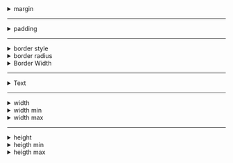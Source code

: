 <details>
<summary>margin</summary>

| Classe      | Descrição                                     |
|-------------|-----------------------------------------------|
| .m-{valor}  | Margem de 0px em todos os lados               |
| .mt-{valor} | Margem superior de 0px                        |
| .mr-{valor} | Margem direita de 0px                         |
| .mb-{valor} | Margem inferior de 0px                        |
| .ml-{valor} | Margem esquerda de 0px                        |
| .mx-{valor} | Margem horizontal de 0px (direita e esquerda) |
| .my-{valor} | Margem vertical de 0px (superior e inferior)  |

Aqui está uma tabela com todas as possibilidades de tamanho disponíveis:

| Classe   | Descrição                                          |
|----------|----------------------------------------------------|
| .m-0     | Margem de 0px em todos os lados                    |
| .m-px    | Margem de 1px em todos os lados                    |
| .m-0_5   | Margem de 0.125rem (2px) em todos os lados         |
| .m-1     | Margem de 0.25rem (4px) em todos os lados          |
| .m-1_5   | Margem de 0.375rem (6px) em todos os lados         |
| .m-2     | Margem de 0.5rem (8px) em todos os lados           |
| .m-2_5   | Margem de 0.625rem (10px) em todos os lados        |
| .m-3     | Margem de 0.75rem (12px) em todos os lados         |
| .m-3_5   | Margem de 0.875rem (14px) em todos os lados        |
| .m-4     | Margem de 1rem (16px) em todos os lados            |
| .m-5     | Margem de 1.25rem (20px) em todos os lados         |
| .m-6     | Margem de 1.5rem (24px) em todos os lados          |
| .m-7     | Margem de 1.75rem (28px) em todos os lados         |
| .m-8     | Margem de 2rem (32px) em todos os lados            |
| .m-9     | Margem de 2.25rem (36px) em todos os lados         |
| .m-10    | Margem de 2.5rem (40px) em todos os lados          |
| .m-11    | Margem de 2.75rem (44px) em todos os lados         |
| .m-12    | Margem de 3rem (48px) em todos os lados            |
| .m-14    | Margem de 3.5rem (56px) em todos os lados          |
| .m-16    | Margem de 4rem (64px) em todos os lados            |
| .m-20    | Margem de 5rem (80px) em todos os lados            |
| .m-24    | Margem de 6rem (96px) em todos os lados            |
| .m-28    | Margem de 7rem (112px) em todos os lados           |
| .m-32    | Margem de 8rem (128px) em todos os lados           |
| .m-36    | Margem de 9rem (144px) em todos os lados           |
| .m-40    | Margem de 10rem (160px) em todos os lados          |
| .m-44    | Margem de 11rem (176px) em todos os lados          |
| .m-48    | Margem de 12rem (192px) em todos os lados          |
| .m-52    | Margem de 13rem (208px) em todos os lados          |
| .m-56    | Margem de 14rem (224px) em todos os lados          |
| .m-60    | Margem de 15rem (240px) em todos os lados          |
| .m-64    | Margem de 16rem (256px) em todos os lados          |
| .m-72    | Margem de 18rem (288px) em todos os lados          |
| .m-80    | Margem de 20rem (320px) em todos os lados          |
| .m-96    | Margem de 24rem (384px) em todos os lados          |
| .m-auto  | Margem automática (centralizada) em todos os lados |
| .mx-0    | Margem horizontal de 0px (direita e esquerda)      |
| .my-0    | Margem vertical de 0px (superior e inferior)       |
| .mx-auto | Margem horizontal automática (centralizada)        |
| .my-auto | Margem vertical automática (centralizada)          |
| .m-full  | Margem de 100% em todos os lados                   |

</details>

---

<details>
<summary>padding</summary>

| Classe      | Descrição                                                 |
|-------------|-----------------------------------------------------------|
| .p-{valor}  | Define um padding de {valor} em rem.                      |
| .px-{valor} | Define um padding-left e padding-right de {valor} em rem. |
| .py-{valor} | Define um padding-top e padding-bottom de {valor} em rem. |
| .ps-{valor} | Define um padding-inline-start de {valor} em rem.         |
| .pe-{valor} | Define um padding-inline-end de {valor} em rem.           |
| .pt-{valor} | Define um padding-top de {valor} em rem.                  |
| .pr-{valor} | Define um padding-right de {valor} em rem.                |
| .pb-{valor} | Define um padding-bottom de {valor} em rem.               |
| .pl-{valor} | Define um padding-left de {valor} em rem.                 |

</details>

---

<details>
<summary>border style</summary>

| Classe         | Descrição                               |
|----------------|-----------------------------------------|
| .border-solid  | Define o estilo da borda como "solid".  |
| .border-dashed | Define o estilo da borda como "dashed". |
| .border-dotted | Define o estilo da borda como "dotted". |
| .border-double | Define o estilo da borda como "double". |
| .border-hidden | Define o estilo da borda como "hidden". |
| .border-none   | Define o estilo da borda como "none".   |

</details>

<details>
<summary>border radius</summary>

Aqui está a documentação das classes de borda arredondada:

| Classe           | Descrição                                                                           |
|------------------|-------------------------------------------------------------------------------------|
| .rounded-none    | Sem borda arredondada.                                                              |
| .rounded-sm      | Borda arredondada pequena (0.125rem / 2px).                                         |
| .rounded         | Borda arredondada média (0.25rem / 4px).                                            |
| .rounded-md      | Borda arredondada média grande (0.375rem / 6px).                                    |
| .rounded-lg      | Borda arredondada grande (0.5rem / 8px).                                            |
| .rounded-xl      | Borda arredondada extra grande (0.75rem / 12px).                                    |
| .rounded-2xl     | Borda arredondada duplamente extra grande (1rem / 16px).                            |
| .rounded-3xl     | Borda arredondada triplamente extra grande (1.5rem / 24px).                         |
| .rounded-full    | Borda arredondada completa (9999px).                                                |
| .rounded-s-none  | Sem arredondamento no início do eixo (start-start).                                 |
| .rounded-s-sm    | Arredondamento pequeno no início do eixo (start-start).                             |
| .rounded-s       | Arredondamento médio no início do eixo (start-start).                               |
| .rounded-s-md    | Arredondamento médio grande no início do eixo (start-start).                        |
| .rounded-s-lg    | Arredondamento grande no início do eixo (start-start).                              |
| .rounded-s-xl    | Arredondamento extra grande no início do eixo (start-start).                        |
| .rounded-s-2xl   | Arredondamento duplamente extra grande no início do eixo (start-start).             |
| .rounded-s-3xl   | Arredondamento triplamente extra grande no início do eixo (start-start).            |
| .rounded-s-full  | Arredondamento completo no início do eixo (start-start).                            |
| .rounded-e-none  | Sem arredondamento no final do eixo (end-end).                                      |
| .rounded-e-sm    | Arredondamento pequeno no final do eixo (end-end).                                  |
| .rounded-e       | Arredondamento médio no final do eixo (end-end).                                    |
| .rounded-e-md    | Arredondamento médio grande no final do eixo (end-end).                             |
| .rounded-e-lg    | Arredondamento grande no final do eixo (end-end).                                   |
| .rounded-e-xl    | Arredondamento extra grande no final do eixo (end-end).                             |
| .rounded-e-2xl   | Arredondamento duplamente extra grande no final do eixo (end-end).                  |
| .rounded-e-3xl   | Arredondamento triplamente extra grande no final do eixo (end-end).                 |
| .rounded-e-full  | Arredondamento completo no final do eixo (end-end).                                 |
| .rounded-t-none  | Sem arredondamento no topo.                                                         |
| .rounded-t-sm    | Arredondamento pequeno no topo.                                                     |
| .rounded-t       | Arredondamento médio no topo.                                                       |
| .rounded-t-md    | Arredondamento médio grande no topo.                                                |
| .rounded-t-lg    | Arredondamento grande no topo.                                                      |
| .rounded-t-xl    | Arredondamento extra grande no topo.                                                |
| .rounded-t-2xl   | Arredondamento duplamente extra grande no topo.                                     |
| .rounded-t-3xl   | Arredondamento triplamente extra grande no topo.                                    |
| .rounded-t-full  | Arredondamento completo no topo.                                                    |
| .rounded-r-none  | Sem arredondamento na direita.                                                      |
| .rounded-r-sm    | Arredondamento pequeno na direita.                                                  |
| .rounded-r       | Arredondamento médio na direita.                                                    |
| .rounded-r-md    | Arredondamento médio grande na direita.                                             |
| .rounded-r-lg    | Arredondamento grande na direita.                                                   |
| .rounded-r-xl    | Arredondamento extra grande na direita.                                             |
| .rounded-r-2xl   | Arredondamento duplamente extra grande na direita.                                  |
| .rounded-r-3xl   | Arredondamento triplamente extra grande na direita.                                 |
| .rounded-r-full  | Arredondamento completo na direita.                                                 |
| .rounded-b-none  | Sem arredondamento na parte inferior.                                               |
| .rounded-b-sm    | Arredondamento pequeno na parte inferior.                                           |
| .rounded-b       | Arredondamento médio na parte inferior.                                             |
| .rounded-b-md    | Arredondamento médio grande na parte inferior.                                      |
| .rounded-b-lg    | Arredondamento grande na parte inferior.                                            |
| .rounded-b-xl    | Arredondamento extra grande na parte inferior.                                      |
| .rounded-b-2xl   | Arredondamento duplamente extra grande na parte inferior.                           |
| .rounded-b-3xl   | Arredondamento triplamente extra grande na parte inferior.                          |
| .rounded-b-full  | Arredondamento completo na parte inferior.                                          |
| .rounded-l-none  | Sem arredondamento na esquerda.                                                     |
| .rounded-l-sm    | Arredondamento pequeno na esquerda.                                                 |
| .rounded-l       | Arredondamento médio na esquerda.                                                   |
| .rounded-l-md    | Arredondamento médio grande na esquerda.                                            |
| .rounded-l-lg    | Arredondamento grande na esquerda.                                                  |
| .rounded-l-xl    | Arredondamento extra grande na esquerda.                                            |
| .rounded-l-2xl   | Arredondamento duplamente extra grande na esquerda.                                 |
| .rounded-l-3xl   | Arredondamento triplamente extra grande na esquerda.                                |
| .rounded-l-full  | Arredondamento completo na esquerda.                                                |
| .rounded-ss-none | Sem arredondamento no início do eixo secundário (start-start).                      |
| .rounded-ss-sm   | Arredondamento pequeno no início do eixo secundário (start-start).                  |
| .rounded-ss      | Arredondamento médio no início do eixo secundário (start-start).                    |
| .rounded-ss-md   | Arredondamento médio grande no início do eixo secundário (start-start).             |
| .rounded-ss-lg   | Arredondamento grande no início do eixo secundário (start-start). .rounded          |
| -ss-xl           | Arredondamento extra grande no início do eixo secundário (start-start).             |
| .rounded-ss-2xl  | Arredondamento duplamente extra grande no início do eixo secundário (start-start).  |
| .rounded-ss-3xl  | Arredondamento triplamente extra grande no início do eixo secundário (start-start). |
| .rounded-ss-full | Arredondamento completo no início do eixo secundário (start-start).                 |
| .rounded-se-none | Sem arredondamento no final do eixo secundário (end-end).                           |
| .rounded-se-sm   | Arredondamento pequeno no final do eixo secundário (end-end).                       |
| .rounded-se      | Arredondamento médio no final do eixo secundário (end-end).                         |
| .rounded-se-md   | Arredondamento médio grande no final do eixo secundário (end-end).                  |
| .rounded-se-lg   | Arredondamento grande no final do eixo secundário (end-end).                        |
| .rounded-se-xl   | Arredondamento extra grande no final do eixo secundário (end-end).                  |
| .rounded-se-2xl  | Arredondamento duplamente extra grande no final do eixo secundário (end-end).       |
| .rounded-se-3xl  | Arredondamento triplamente extra grande no final do eixo secundário (end-end).      |
| .rounded-se-full | Arredondamento completo no final do eixo secundário (end-end).                      |
| .rounded-ee-none | Sem arredondamento no final do eixo secundário (end-end).                           |
| .rounded-ee-sm   | Arredondamento pequeno no final do eixo secundário (end-end).                       |
| .rounded-ee      | Arredondamento médio no final do eixo secundário (end-end).                         |
| .rounded-ee-md   | Arredondamento médio grande no final do eixo secundário (end-end).                  |
| .rounded-ee-lg   | Arredondamento grande no final do eixo secundário (end-end).                        |
| .rounded-ee-xl   | Arredondamento extra grande no final do eixo secundário (end-end).                  |
| .rounded-ee-2xl  | Arredondamento duplamente extra grande no final do eixo secundário (end-end).       |
| .rounded-ee-3xl  | Arredondamento triplamente extra grande no final do eixo secundário (end-end).      |
| .rounded-ee-full | Arredondamento completo no final do eixo secundário (end-end).                      |
| .rounded-es-none | Sem arredondamento no início do eixo secundário (end-start).                        |
| .rounded-es-sm   | Arredondamento pequeno no início do eixo secundário (end-start).                    |
| .rounded-es      | Arredondamento médio no início do eixo secundário (end-start).                      |
| .rounded-es-md   | Arredondamento médio grande no início do eixo secundário (end-start).               |
| .rounded-es-lg   | Arredondamento grande no início do eixo secundário (end-start).                     |
| .rounded-es-xl   | Arredondamento extra grande no início do eixo secundário (end-start).               |
| .rounded-es-2xl  | Arredondamento duplamente extra grande no início do eixo secundário (end-start).    |
| .rounded-es-3xl  | Arredondamento triplamente extra grande no início do eixo secundário (end-start).   |
| .rounded-es-full | Arredondamento completo no início do eixo secundário (end-start).                   |
| .rounded-tl-none | Sem arredondamento no canto superior esquerdo.                                      |
| .rounded-tl-sm   | Arredondamento pequeno no canto superior esquerdo.                                  |
| .rounded-tl      | Arredondamento médio no canto superior esquerdo.                                    |
| .rounded-tl-md   | Arredondamento médio grande no canto superior esquerdo.                             |
| .rounded-tl-lg   | Arredondamento grande no canto superior esquerdo.                                   |
| .rounded-tl-xl   | Arredondamento extra grande no canto superior esquerdo.                             |
| .rounded-tl-2xl  | Arredondamento duplamente extra grande no canto superior esquerdo.                  |
| .rounded-tl-3xl  | Arredondamento triplamente extra grande no canto superior esquerdo.                 |
| .rounded-tl-full | Arredondamento completo no canto superior esquerdo.                                 |
| .rounded-tr-none | Sem arredondamento no canto superior direito.                                       |
| .rounded-tr-sm   | Arredondamento pequeno no canto superior direito.                                   |
| .rounded-tr      | Arredondamento médio no canto superior direito.                                     |
| .rounded-tr-md   | Arredondamento médio grande no canto superior direito.                              |
| .rounded-tr-lg   | Arredondamento grande no canto superior direito.                                    |
| .rounded-tr-xl   | Arredondamento extra grande no canto superior direito.                              |
| .rounded-tr-2xl  | Arredondamento duplamente extra grande no canto superior direito.                   |
| .rounded-tr-3xl  | Arredondamento triplamente extra grande no canto superior direito.                  |
| .rounded-tr-full | Arredondamento completo no canto superior direito.                                  |
| .rounded-br-none | Sem arredondamento no canto inferior direito.                                       |
| .rounded-br-sm   | Arredondamento pequeno no canto inferior direito.                                   |
| .rounded-br      | Arredondamento médio no canto inferior direito.                                     |
| .rounded-br-md   | Arredondamento médio grande no canto inferior direito.                              |
| .rounded-br-lg   | Arredondamento grande no canto inferior direito.                                    |
| .rounded-br-xl   | Arredondamento extra grande no canto inferior direito.                              |
| .rounded-br-2xl  | Arredondamento duplamente extra grande no canto inferior direito.                   |
| .rounded-br-3xl  | Arredondamento triplamente extra grande no canto inferior direito.                  |
| .rounded-br-full | Arredondamento completo no canto inferior direito.                                  |
| .rounded-bl-none | Sem arredondamento no canto inferior esquerdo.                                      |
| .rounded-bl-sm   | Arredondamento pequeno no canto inferior esquerdo.                                  |
| .rounded-bl      | Arredondamento médio no canto inferior esquerdo.                                    |
| .rounded-bl-md   | Arredondamento médio grande no canto inferior esquerdo.                             |
| .rounded-bl-lg   | Arredondamento grande no canto inferior esquerdo.                                   |
| .rounded-bl-xl   | Arredondamento extra grande no canto inferior esquerdo.                             |
| .rounded-bl-2xl  | Arredondamento duplamente extra grande no canto inferior esquerdo.                  |
| .rounded-bl-3xl  | Arredondamento triplamente extra grande no canto inferior esquerdo.                 |
| .rounded-bl-full | Arredondamento completo no canto inferior esquerdo.                                 |

</details>

<details>
<summary> Border Width </summary>

| Classe      | Descrição                                                                |
|-------------|--------------------------------------------------------------------------|
| .border-0   | Nenhuma largura de borda (0px).                                          |
| .border-2   | Largura da borda de 2 pixels.                                            |
| .border-4   | Largura da borda de 4 pixels.                                            |
| .border-8   | Largura da borda de 8 pixels.                                            |
| .border     | Largura da borda padrão de 1 pixel.                                      |
| .border-x-0 | Nenhuma largura de borda nos lados esquerdo e direito.                   |
| .border-x-2 | Largura da borda de 2 pixels nos lados esquerdo e direito.               |
| .border-x-4 | Largura da borda de 4 pixels nos lados esquerdo e direito.               |
| .border-x-8 | Largura da borda de 8 pixels nos lados esquerdo e direito.               |
| .border-x   | Largura da borda padrão de 1 pixel nos lados esquerdo e direito.         |
| .border-y-0 | Nenhuma largura de borda nos lados superior e inferior.                  |
| .border-y-2 | Largura da borda de 2 pixels nos lados superior e inferior.              |
| .border-y-4 | Largura da borda de 4 pixels nos lados superior e inferior.              |
| .border-y-8 | Largura da borda de 8 pixels nos lados superior e inferior.              |
| .border-y   | Largura da borda padrão de 1 pixel nos lados superior e inferior.        |
| .border-s-0 | Nenhuma largura de borda no início do eixo secundário (start).           |
| .border-s-2 | Largura da borda de 2 pixels no início do eixo secundário (start).       |
| .border-s-4 | Largura da borda de 4 pixels no início do eixo secundário (start).       |
| .border-s-8 | Largura da borda de 8 pixels no início do eixo secundário (start).       |
| .border-s   | Largura da borda padrão de 1 pixel no início do eixo secundário (start). |
| .border-e-0 | Nenhuma largura de borda no final do eixo secundário (end).              |
| .border-e-2 | Largura da borda de 2 pixels no final do eixo secundário (end).          |
| .border-e-4 | Largura da borda de 4 pixels no final do eixo secundário (end).          |
| .border-e-8 | Largura da borda de 8 pixels no final do eixo secundário (end).          |
| .border-e   | Largura da borda padrão de 1 pixel no final do eixo secundário (end).    |
| .border-t-0 | Nenhuma largura de borda no topo.                                        |
| .border-t-2 | Largura da borda de 2 pixels no topo.                                    |
| .border-t-4 | Largura da borda de 4 pixels no topo.                                    |
| .border-t-8 | Largura da borda de 8 pixels no topo.                                    |
| .border-t   | Largura da borda padrão de 1 pixel no topo.                              |
| .border-r-0 | Nenhuma largura de borda na direita.                                     |
| .border-r-2 | Largura da borda de 2 pixels na direita.                                 |
| .border-r-4 | Largura da borda de 4 pixels na direita.                                 |
| .border-r-8 | Largura da borda de 8 pixels na direita.                                 |
| .border-r   | Largura da borda padrão de 1 pixel na direita.                           |
| .border-b-0 | Nenhuma largura de borda na parte inferior.                              |
| .border-b-2 | Largura da borda de 2 pixels na parte inferior.                          |
| .border-b-4 | Largura da borda de 4 pixels na parte inferior.                          |
| .border-b-8 | Largura da borda de 8 pixels na parte inferior.                          |
| .border-b   | Largura da borda padrão de 1 pixel na parte inferior.                    |
| .border-l-0 | Nenhuma largura de borda na esquerda.                                    |
| .border-l-2 | Largura da borda de 2 pixels na esquerda.                                |
| .border-l-4 | Largura da borda de 4 pixels na esquerda.                                |
| .border-l-8 | Largura da borda de 8 pixels na esquerda.                                |
| .border-l   | Largura da borda padrão de 1 pixel na esquerda.                          |

</details>

---

<details>
  <summary>Text</summary>

Aqui está a documentação para os estilos de texto conforme solicitado:

| Classe     | Descrição                                                                                            |
|------------|------------------------------------------------------------------------------------------------------|
| .text-xs   | Tamanho de fonte de 0.75rem (equivalente a 12px) e altura de linha de 1rem (equivalente a 16px).     |
| .text-sm   | Tamanho de fonte de 0.875rem (equivalente a 14px) e altura de linha de 1.25rem (equivalente a 20px). |
| .text-base | Tamanho de fonte de 1rem (equivalente a 16px) e altura de linha de 1_5rem (equivalente a 24px).      |
| .text-lg   | Tamanho de fonte de 1.125rem (equivalente a 18px) e altura de linha de 1.75rem (equivalente a 28px). |
| .text-xl   | Tamanho de fonte de 1.25rem (equivalente a 20px) e altura de linha de 1.75rem (equivalente a 28px).  |
| .text-2xl  | Tamanho de fonte de 1_5rem (equivalente a 24px) e altura de linha de 2rem (equivalente a 32px).      |
| .text-3xl  | Tamanho de fonte de 1.875rem (equivalente a 30px) e altura de linha de 2.25rem (equivalente a 36px). |
| .text-4xl  | Tamanho de fonte de 2.25rem (equivalente a 36px) e altura de linha de 2_5rem (equivalente a 40px).   |
| .text-5xl  | Tamanho de fonte de 3rem (equivalente a 48px) e altura de linha de 1 (sem linha).                    |
| .text-6xl  | Tamanho de fonte de 3.75rem (equivalente a 60px) e altura de linha de 1 (sem linha).                 |
| .text-7xl  | Tamanho de fonte de 4.5rem (equivalente a 72px) e altura de linha de 1 (sem linha).                  |
| .text-8xl  | Tamanho de fonte de 6rem (equivalente a 96px) e altura de linha de 1 (sem linha).                    |
| .text-9xl  | Tamanho de fonte de 8rem (equivalente a 128px) e altura de linha de 1 (sem linha).                   |

</details>

---

<details>
  <summary>width</summary>

| Classe      | Descrição                                          |
|-------------|----------------------------------------------------|
| .w-0        | Largura de 0px.                                    |
| .w-px       | Largura de 1px.                                    |
| .w-0_5      | Largura de 0.125rem (equivalente a 2px).           |
| .w-1        | Largura de 0.25rem (equivalente a 4px).            |
| .w-1_5      | Largura de 0.375rem (equivalente a 6px).           |
| .w-2        | Largura de 0.5rem (equivalente a 8px).             |
| .w-2_5      | Largura de 0.625rem (equivalente a 10px).          |
| .w-3        | Largura de 0.75rem (equivalente a 12px).           |
| .w-3_5      | Largura de 0.875rem (equivalente a 14px).          |
| .w-4        | Largura de 1rem (equivalente a 16px).              |
| .w-5        | Largura de 1.25rem (equivalente a 20px).           |
| .w-6        | Largura de 1.5rem (equivalente a 24px).            |
| .w-7        | Largura de 1.75rem (equivalente a 28px).           |
| .w-8        | Largura de 2rem (equivalente a 32px).              |
| .w-9        | Largura de 2.25rem (equivalente a 36px).           |
| .w-10       | Largura de 2.5rem (equivalente a 40px).            |
| .w-11       | Largura de 2.75rem (equivalente a 44px).           |
| .w-12       | Largura de 3rem (equivalente a 48px).              |
| .w-14       | Largura de 3.5rem (equivalente a 56px).            |
| .w-16       | Largura de 4rem (equivalente a 64px).              |
| .w-20       | Largura de 5rem (equivalente a 80px).              |
| .w-24       | Largura de 6rem (equivalente a 96px).              |
| .w-28       | Largura de 7rem (equivalente a 112px).             |
| .w-32       | Largura de 8rem (equivalente a 128px).             |
| .w-36       | Largura de 9rem (equivalente a 144px).             |
| .w-40       | Largura de 10rem (equivalente a 160px).            |
| .w-44       | Largura de 11rem (equivalente a 176px).            |
| .w-48       | Largura de 12rem (equivalente a 192px).            |
| .w-52       | Largura de 13rem (equivalente a 208px).            |
| .w-56       | Largura de 14rem (equivalente a 224px).            |
| .w-60       | Largura de 15rem (equivalente a 240px).            |
| .w-64       | Largura de 16rem (equivalente a 256px).            |
| .w-72       | Largura de 18rem (equivalente a 288px).            |
| .w-80       | Largura de 20rem (equivalente a 320px).            |
| .w-96       | Largura de 24rem (equivalente a 384px).            |
| .w-auto     | Largura automática.                                |
| .w-1\_\_2   | Largura de 50%.                                    |
| .w-1\_\_3   | Largura de 33.333333%.                             |
| .w-2\_\_3   | Largura de 66.666667%.                             |
| .w-1\_\_4   | Largura de 25%.                                    |
| .w-2\_\_4   | Largura de 50%.                                    |
| .w-3\_\_4   | Largura de 75%.                                    |
| .w-1\_\_5   | Largura de 20%.                                    |
| .w-2\_\_5   | Largura de 40%.                                    |
| .w-3\_\_5   | Largura de 60%.                                    |
| .w-4\_\_5   | Largura de 80%.                                    |
| .w-1\_\_6   | Largura de 16.666667%.                             |
| .w-2\_\_6   | Largura de 33.333333%.                             |
| .w-3\_\_6   | Largura de 50%.                                    |
| .w-4\_\_6   | Largura de 66.666667%.                             |
| .w-5\_\_6   | Largura de 83.333333%.                             |
| .w-1\_\_12  | Largura de 8.333333%.                              |
| .w-2\_\_12  | Largura de 16.666667%.                             |
| .w-3\_\_12  | Largura de 25%.                                    |
| .w-4\_\_12  | Largura de 33.333333%.                             |
| .w-5\_\_12  | Largura de 41.666667%.                             |
| .w-6\_\_12  | Largura de 50%.                                    |
| .w-7\_\_12  | Largura de 58.333333%.                             |
| .w-8\_\_12  | Largura de 66.666667%.                             |
| .w-9\_\_12  | Largura de 75%.                                    |
| .w-10\_\_12 | Largura de 83.333333%.                             |
| .w-11\_\_12 | Largura de 91.666667%.                             |
| .w-full     | Largura de 100%.                                   |
| .w-screen   | Largura de 100vw (viewport width).                 |
| .w-svw      | Largura de 100svw (viewport width com scrollbars). |
| .w-lvw      | Largura de 100lvw (viewport width sem scrollbars). |
| .w-dvw      | Largura de 100dvw (viewport width do documento).   |
| .w-min      | Largura de min-content.                            |
| .w-max      | Largura de max-content.                            |
| .w-fit      | Largura de fit-content.                            |

</details>

<details>
  <summary>width min</summary>

Aqui está a documentação para os estilos de largura mínima conforme solicitado:

| Classe      | Descrição                                        |
|-------------|--------------------------------------------------|
| .min-w-0    | Largura mínima de 0px.                           |
| .min-w-1    | Largura mínima de 0.25rem (equivalente a 4px).   |
| .min-w-2    | Largura mínima de 0.5rem (equivalente a 8px).    |
| .min-w-3    | Largura mínima de 0.75rem (equivalente a 12px).  |
| .min-w-4    | Largura mínima de 1rem (equivalente a 16px).     |
| .min-w-5    | Largura mínima de 1.25rem (equivalente a 20px).  |
| .min-w-6    | Largura mínima de 1.5rem (equivalente a 24px).   |
| .min-w-7    | Largura mínima de 1.75rem (equivalente a 28px).  |
| .min-w-8    | Largura mínima de 2rem (equivalente a 32px).     |
| .min-w-9    | Largura mínima de 2.25rem (equivalente a 36px).  |
| .min-w-10   | Largura mínima de 2.5rem (equivalente a 40px).   |
| .min-w-11   | Largura mínima de 2.75rem (equivalente a 44px).  |
| .min-w-12   | Largura mínima de 3rem (equivalente a 48px).     |
| .min-w-14   | Largura mínima de 3.5rem (equivalente a 56px).   |
| .min-w-16   | Largura mínima de 4rem (equivalente a 64px).     |
| .min-w-20   | Largura mínima de 5rem (equivalente a 80px).     |
| .min-w-24   | Largura mínima de 6rem (equivalente a 96px).     |
| .min-w-28   | Largura mínima de 7rem (equivalente a 112px).    |
| .min-w-32   | Largura mínima de 8rem (equivalente a 128px).    |
| .min-w-36   | Largura mínima de 9rem (equivalente a 144px).    |
| .min-w-40   | Largura mínima de 10rem (equivalente a 160px).   |
| .min-w-44   | Largura mínima de 11rem (equivalente a 176px).   |
| .min-w-48   | Largura mínima de 12rem (equivalente a 192px).   |
| .min-w-52   | Largura mínima de 13rem (equivalente a 208px).   |
| .min-w-56   | Largura mínima de 14rem (equivalente a 224px).   |
| .min-w-60   | Largura mínima de 15rem (equivalente a 240px).   |
| .min-w-64   | Largura mínima de 16rem (equivalente a 256px).   |
| .min-w-72   | Largura mínima de 18rem (equivalente a 288px).   |
| .min-w-80   | Largura mínima de 20rem (equivalente a 320px).   |
| .min-w-96   | Largura mínima de 24rem (equivalente a 384px).   |
| .min-w-px   | Largura mínima de 1px.                           |
| .min-w-0_5  | Largura mínima de 0.125rem (equivalente a 2px).  |
| .min-w-1_5  | Largura mínima de 0.375rem (equivalente a 6px).  |
| .min-w-2_5  | Largura mínima de 0.625rem (equivalente a 10px). |
| .min-w-3_5  | Largura mínima de 0.875rem (equivalente a 14px). |
| .min-w-full | Largura mínima de 100%.                          |
| .min-w-min  | Largura mínima de min-content.                   |
| .min-w-max  | Largura mínima de max-content.                   |
| .min-w-fit  | Largura mínima de fit-content.                   |

</details>

<details>
<summary>width max</summary>

| Classe            | Descrição                                        |
|-------------------|--------------------------------------------------|
| .max-w-0          | Largura máxima de 0px.                           |
| .max-w-px         | Largura máxima de 1px.                           |
| .max-w-0_5        | Largura máxima de 0.125rem (equivalente a 2px).  |
| .max-w-1          | Largura máxima de 0.25rem (equivalente a 4px).   |
| .max-w-1_5        | Largura máxima de 0.375rem (equivalente a 6px).  |
| .max-w-2          | Largura máxima de 0.5rem (equivalente a 8px).    |
| .max-w-2_5        | Largura máxima de 0.625rem (equivalente a 10px). |
| .max-w-3          | Largura máxima de 0.75rem (equivalente a 12px).  |
| .max-w-3_5        | Largura máxima de 0.875rem (equivalente a 14px). |
| .max-w-4          | Largura máxima de 1rem (equivalente a 16px).     |
| .max-w-5          | Largura máxima de 1.25rem (equivalente a 20px).  |
| .max-w-6          | Largura máxima de 1.5rem (equivalente a 24px).   |
| .max-w-7          | Largura máxima de 1.75rem (equivalente a 28px).  |
| .max-w-8          | Largura máxima de 2rem (equivalente a 32px).     |
| .max-w-9          | Largura máxima de 2.25rem (equivalente a 36px).  |
| .max-w-10         | Largura máxima de 2.5rem (equivalente a 40px).   |
| .max-w-11         | Largura máxima de 2.75rem (equivalente a 44px).  |
| .max-w-12         | Largura máxima de 3rem (equivalente a 48px).     |
| .max-w-14         | Largura máxima de 3.5rem (equivalente a 56px).   |
| .max-w-16         | Largura máxima de 4rem (equivalente a 64px).     |
| .max-w-20         | Largura máxima de 5rem (equivalente a 80px).     |
| .max-w-24         | Largura máxima de 6rem (equivalente a 96px).     |
| .max-w-28         | Largura máxima de 7rem (equivalente a 112px).    |
| .max-w-32         | Largura máxima de 8rem (equivalente a 128px).    |
| .max-w-36         | Largura máxima de 9rem (equivalente a 144px).    |
| .max-w-40         | Largura máxima de 10rem (equivalente a 160px).   |
| .max-w-44         | Largura máxima de 11rem (equivalente a 176px).   |
| .max-w-48         | Largura máxima de 12rem (equivalente a 192px).   |
| .max-w-52         | Largura máxima de 13rem (equivalente a 208px).   |
| .max-w-56         | Largura máxima de 14rem (equivalente a 224px).   |
| .max-w-60         | Largura máxima de 15rem (equivalente a 240px).   |
| .max-w-64         | Largura máxima de 16rem (equivalente a 256px).   |
| .max-w-72         | Largura máxima de 18rem (equivalente a 288px).   |
| .max-w-80         | Largura máxima de 20rem (equivalente a 320px).   |
| .max-w-96         | Largura máxima de 24rem (equivalente a 384px).   |
| .max-w-none       | Sem largura máxima definida.                     |
| .max-w-xs         | Largura máxima de 20rem (equivalente a 320px).   |
| .max-w-sm         | Largura máxima de 24rem (equivalente a 384px).   |
| .max-w-md         | Largura máxima de 28rem (equivalente a 448px).   |
| .max-w-lg         | Largura máxima de 32rem (equivalente a 512px).   |
| .max-w-xl         | Largura máxima de 36rem (equivalente a 576px).   |
| .max-w-2xl        | Largura máxima de 42rem (equivalente a 672px).   |
| .max-w-3xl        | Largura máxima de 48rem (equivalente a 768px).   |
| .max-w-4xl        | Largura máxima de 56rem (equivalente a 896px).   |
| .max-w-5xl        | Largura máxima de 64rem (equivalente a 1024px).  |
| .max-w-6xl        | Largura máxima de 72rem (equivalente a 1152px).  |
| .max-w-7xl        | Largura máxima de 80rem (equivalente a 1280px).  |
| .max-w-full       | Largura máxima de 100%.                          |
| .max-w-min        | Largura máxima de min-content.                   |
| .max-w-max        | Largura máxima de max-content.                   |
| .max-w-fit        | Largura máxima de fit-content.                   |
| .max-w-prose      | Largura máxima de 65ch.                          |
| .max-w-screen-sm  | Largura máxima de 640px.                         |
| .max-w-screen-md  | Largura máxima de 768px.                         |
| .max-w-screen-lg  | Largura máxima de 1024px.                        |
| .max-w-screen-xl  | Largura máxima de 1280px.                        |
| .max-w-screen-2xl | Largura máxima de 1536px.                        |

</details>

---

<details>
<summary>height</summary>

| Classe    | Descrição                                |
|-----------|------------------------------------------|
| .h-0      | Altura de 0px.                           |
| .h-px     | Altura de 1px.                           |
| .h-0_5    | Altura de 0.125rem (equivalente a 2px).  |
| .h-1      | Altura de 0.25rem (equivalente a 4px).   |
| .h-1_5    | Altura de 0.375rem (equivalente a 6px).  |
| .h-2      | Altura de 0.5rem (equivalente a 8px).    |
| .h-2_5    | Altura de 0.625rem (equivalente a 10px). |
| .h-3      | Altura de 0.75rem (equivalente a 12px).  |
| .h-3_5    | Altura de 0.875rem (equivalente a 14px). |
| .h-4      | Altura de 1rem (equivalente a 16px).     |
| .h-5      | Altura de 1.25rem (equivalente a 20px).  |
| .h-6      | Altura de 1.5rem (equivalente a 24px).   |
| .h-7      | Altura de 1.75rem (equivalente a 28px).  |
| .h-8      | Altura de 2rem (equivalente a 32px).     |
| .h-9      | Altura de 2.25rem (equivalente a 36px).  |
| .h-10     | Altura de 2.5rem (equivalente a 40px).   |
| .h-11     | Altura de 2.75rem (equivalente a 44px).  |
| .h-12     | Altura de 3rem (equivalente a 48px).     |
| .h-14     | Altura de 3.5rem (equivalente a 56px).   |
| .h-16     | Altura de 4rem (equivalente a 64px).     |
| .h-20     | Altura de 5rem (equivalente a 80px).     |
| .h-24     | Altura de 6rem (equivalente a 96px).     |
| .h-28     | Altura de 7rem (equivalente a 112px).    |
| .h-32     | Altura de 8rem (equivalente a 128px).    |
| .h-36     | Altura de 9rem (equivalente a 144px).    |
| .h-40     | Altura de 10rem (equivalente a 160px).   |
| .h-44     | Altura de 11rem (equivalente a 176px).   |
| .h-48     | Altura de 12rem (equivalente a 192px).   |
| .h-52     | Altura de 13rem (equivalente a 208px).   |
| .h-56     | Altura de 14rem (equivalente a 224px).   |
| .h-60     | Altura de 15rem (equivalente a 240px).   |
| .h-64     | Altura de 16rem (equivalente a 256px).   |
| .h-72     | Altura de 18rem (equivalente a 288px).   |
| .h-80     | Altura de 20rem (equivalente a 320px).   |
| .h-96     | Altura de 24rem (equivalente a 384px).   |
| .h-auto   | Altura automática.                       |
| .h-1\_\_2 | Altura de 50%.                           |
| .h-1\_\_3 | Altura de 33.333333%.                    |
| .h-2\_\_3 | Altura de 66.666667%.                    |
| .h-1\_\_4 | Altura de 25%.                           |
| .h-2\_\_4 | Altura de 50%.                           |
| .h-3\_\_4 | Altura de 75%.                           |
| .h-1\_\_5 | Altura de 20%.                           |
| .h-2\_\_5 | Altura de 40%.                           |
| .h-3\_\_5 | Altura de 60%.                           |
| .h-4\_\_5 | Altura de 80%.                           |
| .h-1\_\_6 | Altura de 16.666667%.                    |
| .h-2\_\_6 | Altura de 33.333333%.                    |
| .h-3\_\_6 | Altura de 50%.                           |
| .h-4\_\_6 | Altura de 66.666667%.                    |
| .h-5\_\_6 | Altura de 83.333333%.                    |
| .h-full   | Altura de 100%.                          |
| .h-screen | Altura de 100vh.                         |
| .h-svh    | Altura de 100svh.                        |
| .h-lvh    | Altura de 100lvh.                        |
| .h-dvh    | Altura de 100dvh.                        |
| .h-min    | Altura de conteúdo mínimo.               |
| .h-max    | Altura de conteúdo máximo.               |
| .h-fit    | Altura de conteúdo ajustável.            |

</details>

<details>
<summary>heigth min</summary>

| Classe        | Descrição                                       |
|---------------|-------------------------------------------------|
| .min-h-0      | Altura mínima de 0px.                           |
| .min-h-1      | Altura mínima de 0.25rem (equivalente a 4px).   |
| .min-h-2      | Altura mínima de 0.5rem (equivalente a 8px).    |
| .min-h-3      | Altura mínima de 0.75rem (equivalente a 12px).  |
| .min-h-4      | Altura mínima de 1rem (equivalente a 16px).     |
| .min-h-5      | Altura mínima de 1.25rem (equivalente a 20px).  |
| .min-h-6      | Altura mínima de 1.5rem (equivalente a 24px).   |
| .min-h-7      | Altura mínima de 1.75rem (equivalente a 28px).  |
| .min-h-8      | Altura mínima de 2rem (equivalente a 32px).     |
| .min-h-9      | Altura mínima de 2.25rem (equivalente a 36px).  |
| .min-h-10     | Altura mínima de 2.5rem (equivalente a 40px).   |
| .min-h-11     | Altura mínima de 2.75rem (equivalente a 44px).  |
| .min-h-12     | Altura mínima de 3rem (equivalente a 48px).     |
| .min-h-14     | Altura mínima de 3.5rem (equivalente a 56px).   |
| .min-h-16     | Altura mínima de 4rem (equivalente a 64px).     |
| .min-h-20     | Altura mínima de 5rem (equivalente a 80px).     |
| .min-h-24     | Altura mínima de 6rem (equivalente a 96px).     |
| .min-h-28     | Altura mínima de 7rem (equivalente a 112px).    |
| .min-h-32     | Altura mínima de 8rem (equivalente a 128px).    |
| .min-h-36     | Altura mínima de 9rem (equivalente a 144px).    |
| .min-h-40     | Altura mínima de 10rem (equivalente a 160px).   |
| .min-h-44     | Altura mínima de 11rem (equivalente a 176px).   |
| .min-h-48     | Altura mínima de 12rem (equivalente a 192px).   |
| .min-h-52     | Altura mínima de 13rem (equivalente a 208px).   |
| .min-h-56     | Altura mínima de 14rem (equivalente a 224px).   |
| .min-h-60     | Altura mínima de 15rem (equivalente a 240px).   |
| .min-h-64     | Altura mínima de 16rem (equivalente a 256px).   |
| .min-h-72     | Altura mínima de 18rem (equivalente a 288px).   |
| .min-h-80     | Altura mínima de 20rem (equivalente a 320px).   |
| .min-h-96     | Altura mínima de 24rem (equivalente a 384px).   |
| .min-h-px     | Altura mínima de 1px.                           |
| .min-h-0_5    | Altura mínima de 0.125rem (equivalente a 2px).  |
| .min-h-1_5    | Altura mínima de 0.375rem (equivalente a 6px).  |
| .min-h-2_5    | Altura mínima de 0.625rem (equivalente a 10px). |
| .min-h-3_5    | Altura mínima de 0.875rem (equivalente a 14px). |
| .min-h-full   | Altura mínima de 100%.                          |
| .min-h-screen | Altura mínima de 100vh.                         |
| .min-h-svh    | Altura mínima de 100svh.                        |
| .min-h-lvh    | Altura mínima de 100lvh.                        |
| .min-h-dvh    | Altura mínima de 100dvh.                        |
| .min-h-min    | Altura mínima de conteúdo mínimo.               |
| .min-h-max    | Altura mínima de conteúdo máximo.               |
| .min-h-fit    | Altura mínima de conteúdo ajustável.            |

</details>

<details>
<summary>heigth max</summary>

Aqui está a documentação para os estilos de altura máxima conforme solicitado:

| Classe        | Descrição                                       |
|---------------|-------------------------------------------------|
| .max-h-0      | Altura máxima de 0px.                           |
| .max-h-px     | Altura máxima de 1px.                           |
| .max-h-0_5    | Altura máxima de 0.125rem (equivalente a 2px).  |
| .max-h-1      | Altura máxima de 0.25rem (equivalente a 4px).   |
| .max-h-1_5    | Altura máxima de 0.375rem (equivalente a 6px).  |
| .max-h-2      | Altura máxima de 0.5rem (equivalente a 8px).    |
| .max-h-2_5    | Altura máxima de 0.625rem (equivalente a 10px). |
| .max-h-3      | Altura máxima de 0.75rem (equivalente a 12px).  |
| .max-h-3_5    | Altura máxima de 0.875rem (equivalente a 14px). |
| .max-h-4      | Altura máxima de 1rem (equivalente a 16px).     |
| .max-h-5      | Altura máxima de 1.25rem (equivalente a 20px).  |
| .max-h-6      | Altura máxima de 1.5rem (equivalente a 24px).   |
| .max-h-7      | Altura máxima de 1.75rem (equivalente a 28px).  |
| .max-h-8      | Altura máxima de 2rem (equivalente a 32px).     |
| .max-h-9      | Altura máxima de 2.25rem (equivalente a 36px).  |
| .max-h-10     | Altura máxima de 2.5rem (equivalente a 40px).   |
| .max-h-11     | Altura máxima de 2.75rem (equivalente a 44px).  |
| .max-h-12     | Altura máxima de 3rem (equivalente a 48px).     |
| .max-h-14     | Altura máxima de 3.5rem (equivalente a 56px).   |
| .max-h-16     | Altura máxima de 4rem (equivalente a 64px).     |
| .max-h-20     | Altura máxima de 5rem (equivalente a 80px).     |
| .max-h-24     | Altura máxima de 6rem (equivalente a 96px).     |
| .max-h-28     | Altura máxima de 7rem (equivalente a 112px).    |
| .max-h-32     | Altura máxima de 8rem (equivalente a 128px).    |
| .max-h-36     | Altura máxima de 9rem (equivalente a 144px).    |
| .max-h-40     | Altura máxima de 10rem (equivalente a 160px).   |
| .max-h-44     | Altura máxima de 11rem (equivalente a 176px).   |
| .max-h-48     | Altura máxima de 12rem (equivalente a 192px).   |
| .max-h-52     | Altura máxima de 13rem (equivalente a 208px).   |
| .max-h-56     | Altura máxima de 14rem (equivalente a 224px).   |
| .max-h-60     | Altura máxima de 15rem (equivalente a 240px).   |
| .max-h-64     | Altura máxima de 16rem (equivalente a 256px).   |
| .max-h-72     | Altura máxima de 18rem (equivalente a 288px).   |
| .max-h-80     | Altura máxima de 20rem (equivalente a 320px).   |
| .max-h-96     | Altura máxima de 24rem (equivalente a 384px).   |
| .max-h-none   | Nenhuma altura máxima definida.                 |
| .max-h-full   | Altura máxima de 100%.                          |
| .max-h-screen | Altura máxima de 100vh.                         |
| .max-h-svh    | Altura máxima de 100svh.                        |
| .max-h-lvh    | Altura máxima de 100lvh.                        |
| .max-h-dvh    | Altura máxima de 100dvh.                        |
| .max-h-min    | Altura máxima de conteúdo mínimo.               |
| .max-h-max    | Altura máxima de conteúdo máximo.               |
| .max-h-fit    | Altura máxima de conteúdo ajustável.            |

</details>
